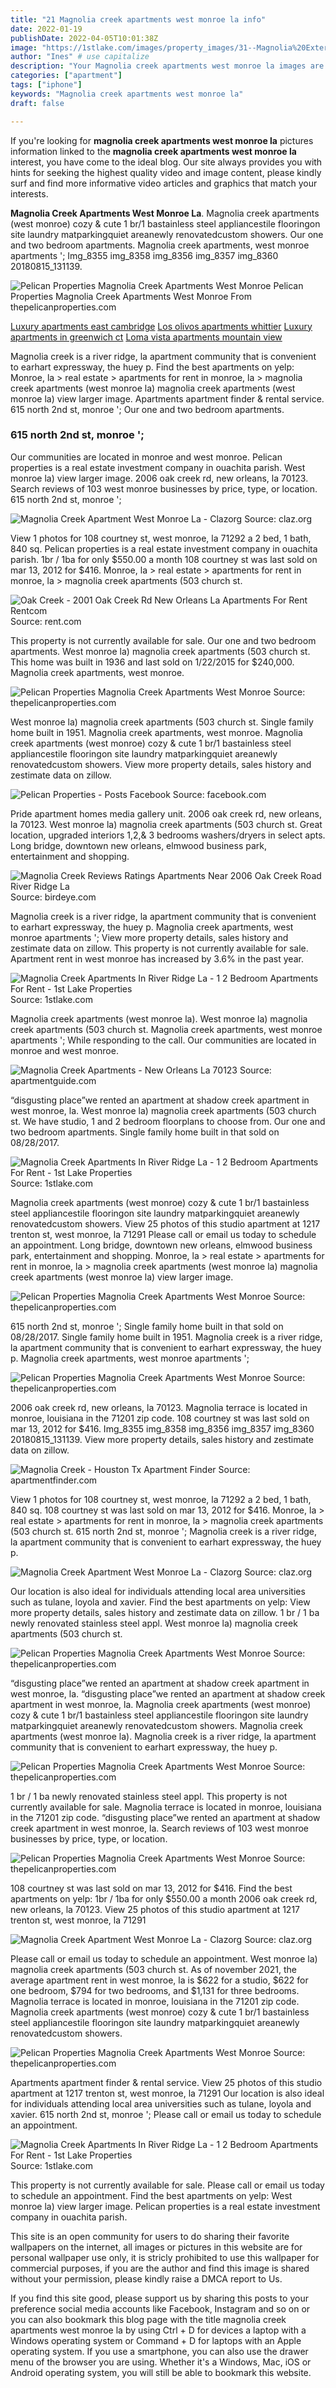 ```yaml
---
title: "21 Magnolia creek apartments west monroe la info"
date: 2022-01-19
publishDate: 2022-04-05T10:01:38Z
image: "https://1stlake.com/images/property_images/31--Magnolia%20Exterior.jpg"
author: "Ines" # use capitalize
description: "Your Magnolia creek apartments west monroe la images are available in this site. Magnolia creek apartments west monroe la are a topic that is being searched for and liked by netizens now. You can Get the Magnolia creek apartments west monroe la files here. Get all royalty-free photos."
categories: ["apartment"]
tags: ["iphone"]
keywords: "Magnolia creek apartments west monroe la"
draft: false

---
```


If you're looking for **magnolia creek apartments west monroe la** pictures information linked to the **magnolia creek apartments west monroe la** interest, you have come to the ideal  blog.  Our site always  provides you with  hints  for seeking  the highest  quality video and image  content, please kindly surf and find more informative video articles and graphics  that match your interests.

**Magnolia Creek Apartments West Monroe La**. Magnolia creek apartments (west monroe) cozy &amp; cute 1 br/1 bastainless steel appliancestile flooringon site laundry matparkingquiet areanewly renovatedcustom showers. Our one and two bedroom apartments. Magnolia creek apartments, west monroe apartments &#039;; Img_8355 img_8358 img_8356 img_8357 img_8360 20180815_131139.

![Pelican Properties Magnolia Creek Apartments West Monroe](https://thepelicanproperties.com/wp-content/uploads/2018/08/IMG_8355.jpg "Pelican Properties Magnolia Creek Apartments West Monroe")
Pelican Properties Magnolia Creek Apartments West Monroe From thepelicanproperties.com

[Luxury apartments east cambridge](/luxury-apartments-east-cambridge/)
[Los olivos apartments whittier](/los-olivos-apartments-whittier/)
[Luxury apartments in greenwich ct](/luxury-apartments-in-greenwich-ct/)
[Loma vista apartments mountain view](/loma-vista-apartments-mountain-view/)

Magnolia creek is a river ridge, la apartment community that is convenient to earhart expressway, the huey p. Find the best apartments on yelp: Monroe, la &gt; real estate &gt; apartments for rent in monroe, la &gt; magnolia creek apartments (west monroe la) magnolia creek apartments (west monroe la) view larger image. Apartments apartment finder &amp; rental service. 615 north 2nd st, monroe &#039;; Our one and two bedroom apartments.

### 615 north 2nd st, monroe &#039;;

Our communities are located in monroe and west monroe. Pelican properties is a real estate investment company in ouachita parish. West monroe la) view larger image. 2006 oak creek rd, new orleans, la 70123. Search reviews of 103 west monroe businesses by price, type, or location. 615 north 2nd st, monroe &#039;;


![Magnolia Creek Apartment West Monroe La - Clazorg](https://img.claz.org/images/04ab09a3b2315b73e416134ee85933bb.jpg "Magnolia Creek Apartment West Monroe La - Clazorg")
Source: claz.org

View 1 photos for 108 courtney st, west monroe, la 71292 a 2 bed, 1 bath, 840 sq. Pelican properties is a real estate investment company in ouachita parish. 1br / 1ba for only $550.00 a month 108 courtney st was last sold on mar 13, 2012 for $416. Monroe, la &gt; real estate &gt; apartments for rent in monroe, la &gt; magnolia creek apartments (503 church st.

![Oak Creek - 2001 Oak Creek Rd New Orleans La Apartments For Rent Rentcom](https://rentpath-res.cloudinary.com/$img_current/t_3x2_jpg_xl/439dc2bbcd2be702c1093fa69d24ace8 "Oak Creek - 2001 Oak Creek Rd New Orleans La Apartments For Rent Rentcom")
Source: rent.com

This property is not currently available for sale. Our one and two bedroom apartments. West monroe la) magnolia creek apartments (503 church st. This home was built in 1936 and last sold on 1/22/2015 for $240,000. Magnolia creek apartments, west monroe.

![Pelican Properties Magnolia Creek Apartments West Monroe](https://thepelicanproperties.com/wp-content/uploads/2018/08/peli.png "Pelican Properties Magnolia Creek Apartments West Monroe")
Source: thepelicanproperties.com

West monroe la) magnolia creek apartments (503 church st. Single family home built in 1951. Magnolia creek apartments, west monroe. Magnolia creek apartments (west monroe) cozy &amp; cute 1 br/1 bastainless steel appliancestile flooringon site laundry matparkingquiet areanewly renovatedcustom showers. View more property details, sales history and zestimate data on zillow.

![Pelican Properties - Posts Facebook](https://lookaside.fbsbx.com/lookaside/crawler/media/?media_id=133319304050512 "Pelican Properties - Posts Facebook")
Source: facebook.com

Pride apartment homes media gallery unit. 2006 oak creek rd, new orleans, la 70123. West monroe la) magnolia creek apartments (503 church st. Great location, upgraded interiors 1,2,&amp; 3 bedrooms washers/dryers in select apts. Long bridge, downtown new orleans, elmwood business park, entertainment and shopping.

![Magnolia Creek Reviews Ratings Apartments Near 2006 Oak Creek Road River Ridge La](https://ddjkm7nmu27lx.cloudfront.net/151341/fileUpload/151341_1559666896831_01MagnoliaExterior.jpg "Magnolia Creek Reviews Ratings Apartments Near 2006 Oak Creek Road River Ridge La")
Source: birdeye.com

Magnolia creek is a river ridge, la apartment community that is convenient to earhart expressway, the huey p. Magnolia creek apartments, west monroe apartments &#039;; View more property details, sales history and zestimate data on zillow. This property is not currently available for sale. Apartment rent in west monroe has increased by 3.6% in the past year.

![Magnolia Creek Apartments In River Ridge La - 1 2 Bedroom Apartments For Rent - 1st Lake Properties](https://1stlake.com/images/property_images/01--Magnolia%20Exterior.jpg "Magnolia Creek Apartments In River Ridge La - 1 2 Bedroom Apartments For Rent - 1st Lake Properties")
Source: 1stlake.com

Magnolia creek apartments (west monroe la). West monroe la) magnolia creek apartments (503 church st. Magnolia creek apartments, west monroe apartments &#039;; While responding to the call. Our communities are located in monroe and west monroe.

![Magnolia Creek Apartments - New Orleans La 70123](https://rentpath-res.cloudinary.com/$img_current/t_3x2_jpg_xl/722412f5db1b993a2d399c3d2588bb39 "Magnolia Creek Apartments - New Orleans La 70123")
Source: apartmentguide.com

“disgusting place”we rented an apartment at shadow creek apartment in west monroe, la. West monroe la) magnolia creek apartments (503 church st. We have studio, 1 and 2 bedroom floorplans to choose from. Our one and two bedroom apartments. Single family home built in that sold on 08/28/2017.

![Magnolia Creek Apartments In River Ridge La - 1 2 Bedroom Apartments For Rent - 1st Lake Properties](https://1stlake.com/images/floorplan_images/Magnolia-Creek-1-BRs.jpg "Magnolia Creek Apartments In River Ridge La - 1 2 Bedroom Apartments For Rent - 1st Lake Properties")
Source: 1stlake.com

Magnolia creek apartments (west monroe) cozy &amp; cute 1 br/1 bastainless steel appliancestile flooringon site laundry matparkingquiet areanewly renovatedcustom showers. View 25 photos of this studio apartment at 1217 trenton st, west monroe, la 71291 Please call or email us today to schedule an appointment. Long bridge, downtown new orleans, elmwood business park, entertainment and shopping. Monroe, la &gt; real estate &gt; apartments for rent in monroe, la &gt; magnolia creek apartments (west monroe la) magnolia creek apartments (west monroe la) view larger image.

![Pelican Properties Magnolia Creek Apartments West Monroe](https://thepelicanproperties.com/wp-content/uploads/2018/08/IMG_8358.jpg "Pelican Properties Magnolia Creek Apartments West Monroe")
Source: thepelicanproperties.com

615 north 2nd st, monroe &#039;; Single family home built in that sold on 08/28/2017. Single family home built in 1951. Magnolia creek is a river ridge, la apartment community that is convenient to earhart expressway, the huey p. Magnolia creek apartments, west monroe apartments &#039;;

![Pelican Properties Magnolia Creek Apartments West Monroe](https://thepelicanproperties.com/wp-content/uploads/2018/08/20180815_131139-1-e1554928638382.jpg "Pelican Properties Magnolia Creek Apartments West Monroe")
Source: thepelicanproperties.com

2006 oak creek rd, new orleans, la 70123. Magnolia terrace is located in monroe, louisiana in the 71201 zip code. 108 courtney st was last sold on mar 13, 2012 for $416. Img_8355 img_8358 img_8356 img_8357 img_8360 20180815_131139. View more property details, sales history and zestimate data on zillow.

![Magnolia Creek - Houston Tx Apartment Finder](https://image1.apartmentfinder.com/i2/27LgIU3g-Y0kYI5vhH9V1BwlK3Wc-0qZSTT7MAPJ9yM/111/magnolia-creek-houston-tx-primary-photo.jpg "Magnolia Creek - Houston Tx Apartment Finder")
Source: apartmentfinder.com

View 1 photos for 108 courtney st, west monroe, la 71292 a 2 bed, 1 bath, 840 sq. 108 courtney st was last sold on mar 13, 2012 for $416. Monroe, la &gt; real estate &gt; apartments for rent in monroe, la &gt; magnolia creek apartments (503 church st. 615 north 2nd st, monroe &#039;; Magnolia creek is a river ridge, la apartment community that is convenient to earhart expressway, the huey p.

![Magnolia Creek Apartment West Monroe La - Clazorg](https://img.claz.org/images/fb3240d6d8345d656e8463d511bceacd.jpg "Magnolia Creek Apartment West Monroe La - Clazorg")
Source: claz.org

Our location is also ideal for individuals attending local area universities such as tulane, loyola and xavier. Find the best apartments on yelp: View more property details, sales history and zestimate data on zillow. 1 br / 1 ba newly renovated stainless steel appl. West monroe la) magnolia creek apartments (503 church st.

![Pelican Properties Magnolia Creek Apartments West Monroe](https://thepelicanproperties.com/wp-content/uploads/2018/08/IMG_8357.jpg "Pelican Properties Magnolia Creek Apartments West Monroe")
Source: thepelicanproperties.com

“disgusting place”we rented an apartment at shadow creek apartment in west monroe, la. “disgusting place”we rented an apartment at shadow creek apartment in west monroe, la. Magnolia creek apartments (west monroe) cozy &amp; cute 1 br/1 bastainless steel appliancestile flooringon site laundry matparkingquiet areanewly renovatedcustom showers. Magnolia creek apartments (west monroe la). Magnolia creek is a river ridge, la apartment community that is convenient to earhart expressway, the huey p.

![Pelican Properties Magnolia Creek Apartments West Monroe](https://thepelicanproperties.com/wp-content/uploads/2018/08/IMG_8360.jpg "Pelican Properties Magnolia Creek Apartments West Monroe")
Source: thepelicanproperties.com

1 br / 1 ba newly renovated stainless steel appl. This property is not currently available for sale. Magnolia terrace is located in monroe, louisiana in the 71201 zip code. “disgusting place”we rented an apartment at shadow creek apartment in west monroe, la. Search reviews of 103 west monroe businesses by price, type, or location.

![Pelican Properties Magnolia Creek Apartments West Monroe](https://thepelicanproperties.com/wp-content/uploads/2018/08/IMG_8355.jpg "Pelican Properties Magnolia Creek Apartments West Monroe")
Source: thepelicanproperties.com

108 courtney st was last sold on mar 13, 2012 for $416. Find the best apartments on yelp: 1br / 1ba for only $550.00 a month 2006 oak creek rd, new orleans, la 70123. View 25 photos of this studio apartment at 1217 trenton st, west monroe, la 71291

![Magnolia Creek Apartment West Monroe La - Clazorg](https://img.claz.org/t/640x480/pgxcou-GBMMExxPX0gRDghbEwsZGUEaAgBXCgIUFwILTF1EFQVMUAlNRF4dBV4QQwRNAlZEQ14aWlkREgIbUQpMXg0IBA "Magnolia Creek Apartment West Monroe La - Clazorg")
Source: claz.org

Please call or email us today to schedule an appointment. West monroe la) magnolia creek apartments (503 church st. As of november 2021, the average apartment rent in west monroe, la is $622 for a studio, $622 for one bedroom, $794 for two bedrooms, and $1,131 for three bedrooms. Magnolia terrace is located in monroe, louisiana in the 71201 zip code. Magnolia creek apartments (west monroe) cozy &amp; cute 1 br/1 bastainless steel appliancestile flooringon site laundry matparkingquiet areanewly renovatedcustom showers.

![Pelican Properties Magnolia Creek Apartments West Monroe](https://thepelicanproperties.com/wp-content/uploads/2018/08/IMG_8356.jpg "Pelican Properties Magnolia Creek Apartments West Monroe")
Source: thepelicanproperties.com

Apartments apartment finder &amp; rental service. View 25 photos of this studio apartment at 1217 trenton st, west monroe, la 71291 Our location is also ideal for individuals attending local area universities such as tulane, loyola and xavier. 615 north 2nd st, monroe &#039;; Please call or email us today to schedule an appointment.

![Magnolia Creek Apartments In River Ridge La - 1 2 Bedroom Apartments For Rent - 1st Lake Properties](https://1stlake.com/images/property_images/31--Magnolia%20Exterior.jpg "Magnolia Creek Apartments In River Ridge La - 1 2 Bedroom Apartments For Rent - 1st Lake Properties")
Source: 1stlake.com

This property is not currently available for sale. Please call or email us today to schedule an appointment. Find the best apartments on yelp: West monroe la) view larger image. Pelican properties is a real estate investment company in ouachita parish.

This site is an open community for users to do sharing their favorite wallpapers on the internet, all images or pictures in this website are for personal wallpaper use only, it is stricly prohibited to use this wallpaper for commercial purposes, if you are the author and find this image is shared without your permission, please kindly raise a DMCA report to Us.

If you find this site good, please support us by sharing this posts to your preference social media accounts like Facebook, Instagram and so on or you can also bookmark this blog page with the title magnolia creek apartments west monroe la by using Ctrl + D for devices a laptop with a Windows operating system or Command + D for laptops with an Apple operating system. If you use a smartphone, you can also use the drawer menu of the browser you are using. Whether it's a Windows, Mac, iOS or Android operating system, you will still be able to bookmark this website.

